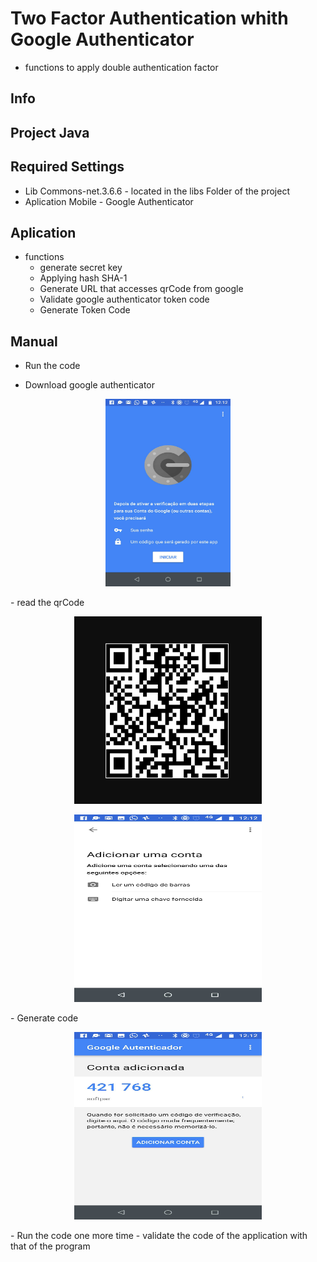 # Two Factor Authentication whith Google Authenticator

- functions to apply double authentication factor


## Info

 ## Project Java
  
 ## Required Settings
 
 - Lib Commons-net.3.6.6 - located in the libs Folder of the project
 - Aplication Mobile - Google Authenticator
 
 
 ## Aplication
 
 - functions
   - generate secret key
   - Applying hash SHA-1
   - Generate URL that accesses qrCode from google
   - Validate google authenticator token code
   - Generate Token Code
   
   
   
 ## Manual
 
 - Run the code 

 - Download google authenticator
<p align="center">
  <img src="TwoFactorAuthenticator/images/image1.png" width="200" height="300" title="hover text">
</p>  
 - read the qrCode
 <p align="center">
  <img src="TwoFactorAuthenticator/images/imageqr.PNG" width="300" height="300" title="hover text">
</p> 
<p align="center">
  <img src="TwoFactorAuthenticator/images/image2.png" width="300" height="300" title="hover text">
</p>  
 - Generate code
 <p align="center">
   <img src="TwoFactorAuthenticator/images/image3.png" width="300" height="300" title="hover text">
 </p>
 - Run the code one more time
 - validate the code of the application with that of the program

 

 
 
 
 
 
 
